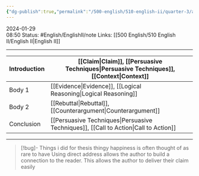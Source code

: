 ```yaml
---
{"dg-publish":true,"permalink":"/500-english/510-english-ii/quarter-3/argument-ecr-outline/","updated":"2024-02-12T08:44:42.114-06:00"}
---
```


2024-01-29  
08:50
Status: #English/EnglishII/note
Links: [[500 English/510 English II/English II\|English II]]

---

| Introduction | [[Claim\|Claim]], [[Persuasive Techniques\|Persuasive Techniques]], [[Context\|Context]] |
| ---- | ---- |
| Body 1 | [[Evidence\|Evidence]], [[Logical Reasoning\|Logical Reasoning]] |
| Body 2 | [[Rebuttal\|Rebuttal]], [[Counterargument\|Counterargument]] |
| Conclusion | [[Persuasive Techniques\|Persuasive Techniques]], [[Call to Action\|Call to Action]] |

---
>[!bug]- Things i did for thesis thingy
>happiness is often thought of as rare to have
>Using direct address allows the author to build a connection to the reader. This allows the author to deliver their claim easily